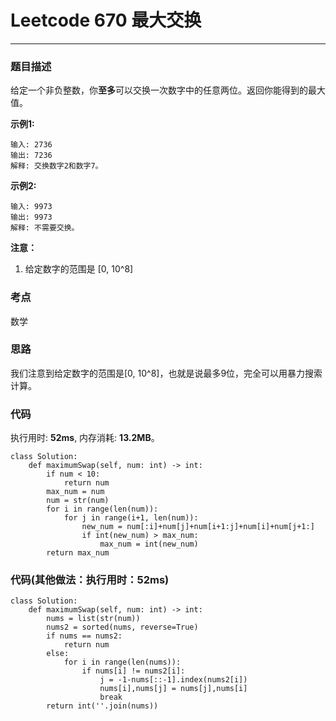 # Leetcode 670 最大交换
***
### 题目描述

给定一个非负整数，你**至多**可以交换一次数字中的任意两位。返回你能得到的最大值。


**示例1:**  

	输入: 2736
	输出: 7236
	解释: 交换数字2和数字7。
	
**示例2:**  

	输入: 9973
	输出: 9973
	解释: 不需要交换。
	
**注意：**  
 
1. 给定数字的范围是 [0, 10^8]


### 考点

数学

### 思路
我们注意到给定数字的范围是[0, 10^8]，也就是说最多9位，完全可以用暴力搜索计算。


### 代码
执行用时: **52ms**, 内存消耗: **13.2MB**。

```
class Solution:
    def maximumSwap(self, num: int) -> int:
        if num < 10:
            return num
        max_num = num        
        num = str(num)     
        for i in range(len(num)):
            for j in range(i+1, len(num)):
                new_num = num[:i]+num[j]+num[i+1:j]+num[i]+num[j+1:]
                if int(new_num) > max_num:
                    max_num = int(new_num)
        return max_num
```

### 代码(其他做法：执行用时：52ms)

```
class Solution:
    def maximumSwap(self, num: int) -> int:
        nums = list(str(num))
        nums2 = sorted(nums, reverse=True)
        if nums == nums2:
            return num
        else:
            for i in range(len(nums)):
                if nums[i] != nums2[i]:
                    j = -1-nums[::-1].index(nums2[i])
                    nums[i],nums[j] = nums[j],nums[i]
                    break
        return int(''.join(nums))
```
